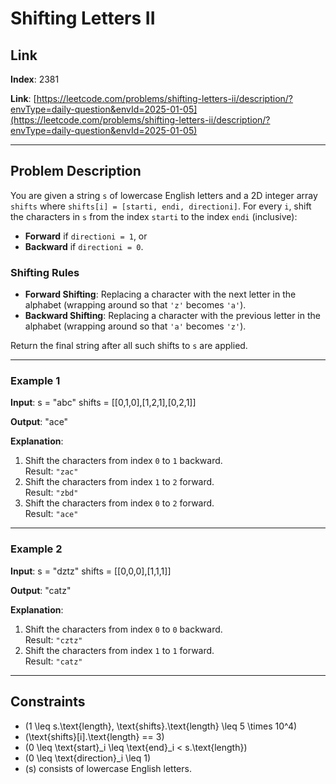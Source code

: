 # Shifting Letters II

## Link
**Index**: 2381

**Link**: [https://leetcode.com/problems/shifting-letters-ii/description/?envType=daily-question&envId=2025-01-05](https://leetcode.com/problems/shifting-letters-ii/description/?envType=daily-question&envId=2025-01-05)

---

## Problem Description

You are given a string `s` of lowercase English letters and a 2D integer array `shifts` where `shifts[i] = [starti, endi, directioni]`. For every `i`, shift the characters in `s` from the index `starti` to the index `endi` (inclusive):
- **Forward** if `directioni = 1`, or
- **Backward** if `directioni = 0`.

### Shifting Rules
- **Forward Shifting**: Replacing a character with the next letter in the alphabet (wrapping around so that `'z'` becomes `'a'`).
- **Backward Shifting**: Replacing a character with the previous letter in the alphabet (wrapping around so that `'a'` becomes `'z'`).

Return the final string after all such shifts to `s` are applied.

---

### Example 1
**Input**:
s = "abc" shifts = [[0,1,0],[1,2,1],[0,2,1]]

**Output**:
"ace"

**Explanation**:
1. Shift the characters from index `0` to `1` backward.  
   Result: `"zac"`
2. Shift the characters from index `1` to `2` forward.  
   Result: `"zbd"`
3. Shift the characters from index `0` to `2` forward.  
   Result: `"ace"`

---

### Example 2
**Input**:
s = "dztz" shifts = [[0,0,0],[1,1,1]]

**Output**:
"catz"

**Explanation**:
1. Shift the characters from index `0` to `0` backward.  
   Result: `"cztz"`
2. Shift the characters from index `1` to `1` forward.  
   Result: `"catz"`

---

## Constraints
- \(1 \leq s.\text{length}, \text{shifts}.\text{length} \leq 5 \times 10^4\)
- \(\text{shifts}[i].\text{length} == 3\)
- \(0 \leq \text{start}_i \leq \text{end}_i < s.\text{length}\)
- \(0 \leq \text{direction}_i \leq 1\)
- \(s\) consists of lowercase English letters.